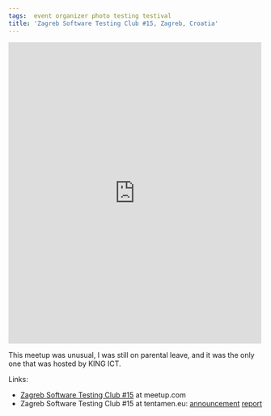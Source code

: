 ```yaml
---
tags:  event organizer photo testing testival
title: 'Zagreb Software Testing Club #15, Zagreb, Croatia'
---
```

<iframe src="https://www.facebook.com/plugins/post.php?href=https%3A%2F%2Fwww.facebook.com%2Fmedia%2Fset%2F%3Fset%3Da.10153749650107290.1073741854.735252289%26type%3D3&width=500" width="500" height="597" style="border:none;overflow:hidden" scrolling="no" frameborder="0" allowTransparency="true"></iframe>

This meetup was unusual, I was still on parental leave, and it was the only one that was hosted by KING ICT.

Links:

- [Zagreb Software Testing Club #15](https://www.meetup.com/SoftwareTestingClub/events/184554092/) at meetup.com
-  Zagreb Software Testing Club #15 at tentamen.eu: [announcement](http://blog.tentamen.eu/announcement-for-zagreb-stc-15-meetup/) [report](http://blog.tentamen.eu/report-on-zagreb-stc15/)
